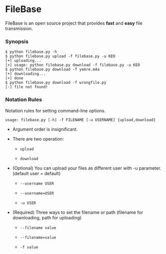 # FileBase
FileBase is an open source project that provides **fast** and **easy** file transmission.

### Synopsis
    $ python filebase.py -h
    $ python filebase.py upload -f filebase.py -u KEO
    [+] uploading...
    [+] usage: python filebase.py download -f filebase.py -u KEO
    $ python filebase.py download -f yemre.m4a
    [+] downloading...
    [+] done
    $ python filebase.py download -f wrongfile.py
    [-] file not found!

### Notation Rules

Notation rules for setting command-line options.
    
    usage: filebase.py [-h] -f FILENAME [-u USERNAME] {upload,download}

* Argument order is insignificant.

* There are two operation:
    *     upload
    *     download

* (Optional) You can upload your files as different user with -u parameter. (default user = default)
    *     --username USER
    *     --username=USER
    *     -u USER

* (Required) Three ways to set the filename or path (filename for downloading, path for uploading)
    *     --filename value
    *     --filename=value
    *     -f value


    

